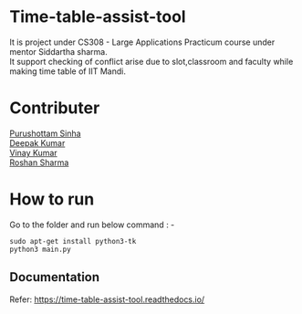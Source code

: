 # Time-table-assist-tool
It is project under CS308 - Large Applications Practicum course under mentor Siddartha sharma. </br>
It support checking of conflict arise due to slot,classroom and faculty while making time table of IIT Mandi.

# Contributer
[Purushottam Sinha](https://github.com/PS-Ddevil)  </br>
[Deepak Kumar](https://github.com/deepakjnv880) </br>
[Vinay Kumar](https://github.com/vinayskywalker)  </br>
[Roshan Sharma](https://github.com/deepakjnv880) 


# How to run
Go to the folder and run below command : -

    sudo apt-get install python3-tk
    python3 main.py

## Documentation
Refer: https://time-table-assist-tool.readthedocs.io/
